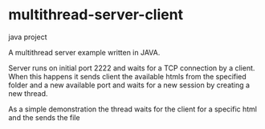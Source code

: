 # multithread-server-client
java project


A multithread server example written in JAVA. 

Server runs on initial port 2222 and waits for a TCP connection by a client. When this happens it sends client the available htmls from the specified folder and a new available port and waits for a new session by creating a new thread. 

As a simple demonstration the thread waits for the client for a specific html and the sends the file
